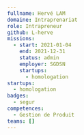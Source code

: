```yaml
---
fullname: Hervé LAM
domaine: Intraprenariat
role: Intrapreneur
github: L-herve
missions:
  - start: 2021-01-04
    end: 2021-12-31
    status: admin
    employer: SGDSN
    startups:
      - homologation
startups:
  - homologation
badges:
  - segur
competences:
  - Gestion de Produit
teams: []
---
```

